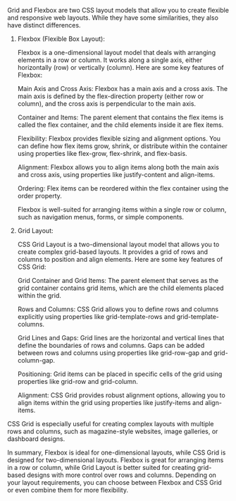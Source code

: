 Grid and Flexbox are two CSS layout models that allow you to create flexible and responsive web layouts. While they have some similarities, they also have distinct differences.

01. Flexbox (Flexible Box Layout):

    Flexbox is a one-dimensional layout model that deals with arranging elements in a row or column. It works along a single axis, either horizontally (row) or vertically (column). Here are some key features of Flexbox:

     Main Axis and Cross Axis: Flexbox has a main axis and a cross axis. The main axis is defined by the flex-direction property (either row or column), and the cross axis is perpendicular to the main axis.

     Container and Items: The parent element that contains the flex items is called the flex container, and the child elements inside it are flex items.

     Flexibility: Flexbox provides flexible sizing and alignment options. You can define how flex items grow, shrink, or distribute within the container using properties like flex-grow, flex-shrink, and flex-basis.

     Alignment: Flexbox allows you to align items along both the main axis and cross axis, using properties like justify-content and align-items.

     Ordering: Flex items can be reordered within the flex container using the order property.

     Flexbox is well-suited for arranging items within a single row or column, such as navigation menus, forms, or simple components.

02. Grid Layout:

    CSS Grid Layout is a two-dimensional layout model that allows you to create complex grid-based layouts. It provides a grid of rows and columns to position and align elements. Here are some key features of CSS Grid:

     Grid Container and Grid Items: The parent element that serves as the grid container contains grid items, which are the child elements placed within the grid.

     Rows and Columns: CSS Grid allows you to define rows and columns explicitly using properties like grid-template-rows and grid-template-columns.

     Grid Lines and Gaps: Grid lines are the horizontal and vertical lines that define the boundaries of rows and columns. Gaps can be added between rows and columns using properties like grid-row-gap and grid-column-gap.

     Positioning: Grid items can be placed in specific cells of the grid using properties like grid-row and grid-column.

     Alignment: CSS Grid provides robust alignment options, allowing you to align items within the grid using properties like justify-items and align-items.
     
CSS Grid is especially useful for creating complex layouts with multiple rows and columns, such as magazine-style websites, image galleries, or dashboard designs.

In summary, Flexbox is ideal for one-dimensional layouts, while CSS Grid is designed for two-dimensional layouts. Flexbox is great for arranging items in a row or column, while Grid Layout is better suited for creating grid-based designs with more control over rows and columns. Depending on your layout requirements, you can choose between Flexbox and CSS Grid or even combine them for more flexibility.